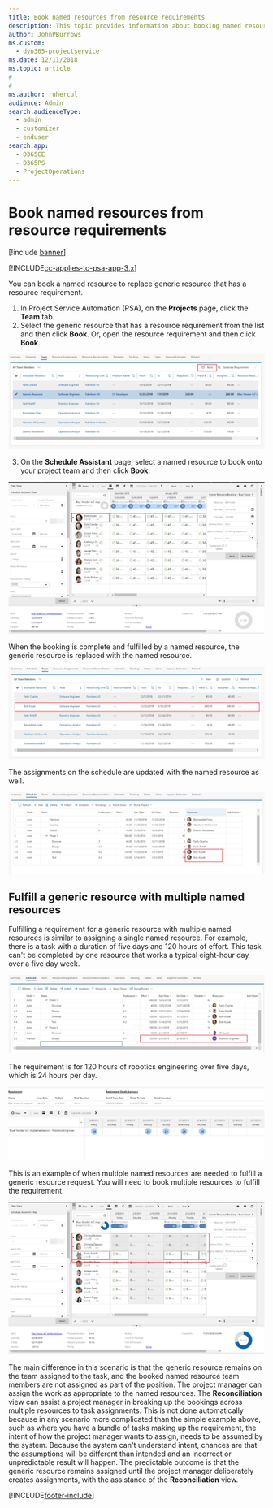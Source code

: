 ```yaml
---
title: Book named resources from resource requirements
description: This topic provides information about booking named resources for a generic resource requirement.
author: JohnPBurrows
ms.custom: 
  - dyn365-projectservice
ms.date: 12/11/2018
ms.topic: article
#
#
ms.author: ruhercul
audience: Admin
search.audienceType: 
  - admin
  - customizer
  - enduser
search.app: 
  - D365CE
  - D365PS
  - ProjectOperations
---
```

# Book named resources from resource requirements

[!include [banner](../includes/psa-now-project-operations.md)]

[!INCLUDE[cc-applies-to-psa-app-3.x](../includes/cc-applies-to-psa-app-3x.md)]

You can book a named resource to replace generic resource that has a resource requirement.

1. In Project Service Automation (PSA), on the **Projects** page, click the **Team** tab.
2. Select the generic resource that has a resource requirement from the list and then click **Book**. Or, open the resource requirement and then click **Book**.


![Booking a generic team member](media/RM-how-to-14.png)


3. On the **Schedule Assistant** page, select a named resource to book onto your project team and then click **Book**.

![Booking a generic team member using schedule assistant](media/RM-how-to-15.png)

When the booking is complete and fulfilled by a named resource, the generic resource is replaced with the named resource.

![Named team member replacing a generic team member](media/RM-how-to-16.png)

The assignments on the schedule are updated with the named resource as well.

![Named team member assigned to project tasks](media/RM-how-to-17.png)

## Fulfill a generic resource with multiple named resources
Fulfilling a requirement for a generic resource with multiple named resources is similar to assigning a single named resource. For example, there is a task with a duration of five days and 120 hours of effort. This task can't be completed by one resource that works a typical eight-hour day over a five day week. 

![A task that needs 120 hours of effort over five days](media/RM-how-to-21.png)

The requirement is for 120 hours of robotics engineering over five days, which is 24 hours per day.

![Per day requirement](media/RM-how-to-22.png)

This is an example of when multiple named resources are needed to fulfill a generic resource request. You will need to book multiple resources to fulfill the requirement.

![Booking multiple resources to fulfill the requirement](media/RM-how-to-23.png)

The main difference in this scenario is that the generic resource remains on the team assigned to the task, and the booked named resource team members are not assigned as part of the position. The project manager can assign the work as appropriate to the named resources. The **Reconciliation** view can assist a project manager in breaking up the bookings across multiple resources to task assignments. This is not done automatically because in any scenario more complicated than the simple example above, such as where you have a bundle of tasks making up the requirement, the intent of how the project manager wants to assign, needs to be assumed by the system. Because the system can't understand intent, chances are that the assumptions will be different than intended and an incorrect or unpredictable result will happen. The predictable outcome is that the generic resource remains assigned until the project manager deliberately creates assignments, with the assistance of the **Reconciliation** view.




[!INCLUDE[footer-include](../includes/footer-banner.md)]